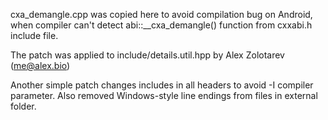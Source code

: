 cxa_demangle.cpp was copied here to avoid compilation bug on Android, when
compiler can't detect abi::__cxa_demangle() function from cxxabi.h include file.

The patch was applied to include/details.util.hpp by Alex Zolotarev (me@alex.bio)

Another simple patch changes includes in all headers to avoid -I compiler parameter.
Also removed Windows-style line endings from files in external folder.